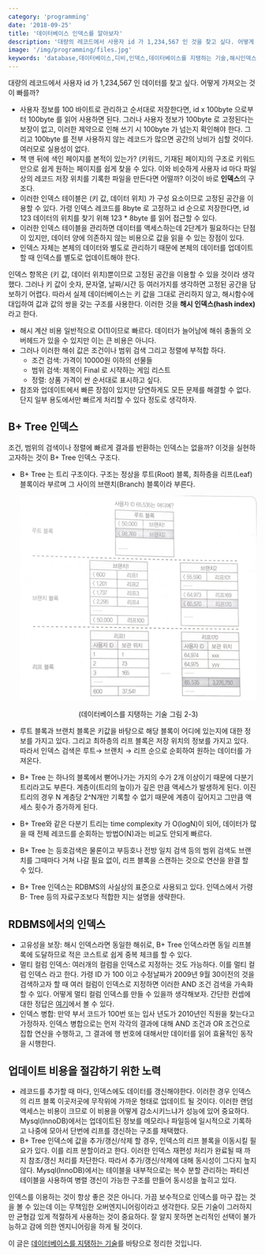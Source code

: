 ```yaml
---
category: 'programming'
date: '2018-09-25'
title: '데이터베이스 인덱스를 알아보자'
description: '대량의 레코드에서 사용자 id 가 1,234,567 인 것을 찾고 싶다. 어떻게 가져오는 것이 빠를까?'
image: '/img/programming/files.jpg'
keywords: 'database,데이터베이스,디비,인덱스,데이터베이스를 지탱하는 기술,해시인덱스,인댁스,'
---
```


대량의 레코드에서 사용자 id 가 1,234,567 인 데이터를 찾고 싶다. 어떻게 가져오는 것이 빠를까?

- 사용자 정보를 100 바이트로 관리하고 순서대로 저장한다면, id x 100byte 으로부터 100byte 를 읽어 사용하면 된다. 그러나 사용자 정보가 100byte 로 고정된다는 보장이 없고, 이러한 제약으로 인해 쓰기 시 100byte 가 넘는지 확인해야 한다. 그리고 100byte 를 전부 사용하지 않는 레코드가 많으면 공간의 낭비가 심할 것이다. 여러모로 실용성이 없다.
- 책 맨 뒤에 색인 페이지를 본적이 있는가? (키워드, 기재된 페이지)의 구조로 키워드만으로 쉽게 원하는 페이지를 쉽게 찾을 수 있다. 이와 비슷하게 사용자 id 마다 파일상의 레코드 저장 위치를 기록한 파일을 만든다면 어떨까? 이것이 바로 **인덱스**의 구조다.
- 이러한 인덱스 테이블은 (키 값, 데이터 위치) 가 구성 요소이므로 고정된 공간을 이용할 수 있다. 가령 인덱스 레코드를 8byte 로 고정하고 id 순으로 저장한다면, id 123 데이터의 위치를 찾기 위해 123 * 8byte 를 읽어 접근할 수 있다.
- 이러한 인덱스 테이블을 관리하면 데이터를 액세스하는데 2단계가 필요하다는 단점이 있지만, 데이터 양에 의존하지 않는 비용으로 값을 읽을 수 있는 장점이 있다.
- 인덱스 자체는 본체의 데이터와 별도로 관리하기 때문에 본체의 데이터를 업데이트할 때 인덱스를 별도로 업데이트해야 한다.

인덱스 항목은 (키 값, 데이터 위치)뿐이므로 고정된 공간을 이용할 수 있을 것이라 생각했다. 그러나 키 값이 숫자, 문자열, 날짜/시간 등 여러가지를 생각하면 고정된 공간을 담보하기 어렵다. 따라서 실제 데이터베이스는 키 값을 그대로 관리하지 않고, 해시함수에 대입하여 값과 값의 쌍을 갖는 구조를 사용한다. 이러한 것을 **해시 인덱스(hash index)** 라고 한다.  

- 해시 계산 비용 일반적으로 O(1)이므로 빠르다. 데이터가 늘어남에 해쉬 충돌의 오버헤드가 있을 수 있지만 이는 큰 비용은 아니다.
- 그러나 이러한 해쉬 값은 조건이나 범위 검색 그리고 정렬에 부적합 하다.
    - 조건 검색: 가격이 10000원 이하의 선물들
    - 범위 검색: 제목이 Final 로 시작하는 게임 리스트
    - 정렬: 상품 가격이 싼 순서대로 표시하고 싶다.
- 참조와 업데이트에서 빠른 장점이 있지만 당연하게도 모든 문제를 해결할 수 없다. 단지 일부 용도에서만 빠르게 처리할 수 있다 정도로 생각하자.

## B+ Tree 인덱스

조건, 범위의 검색이나 정렬에 빠르게 결과를 반환하는 인덱스는 없을까? 이것을 실현하고자하는 것이 B+ Tree 인덱스 구조다.

- B+ Tree 는 트리 구조이다. 구조는 정상을 루트(Root) 블록, 최하층을 리프(Leaf) 블록이라 부르며 그 사이의 브랜치(Branch) 블록이라 부른다.

    ![btree](/img/programming/btree.jpg "btree")
    <p align="center">(데이터베이스를 지탱하는 기술 그림 2-3)</p>

- 루트 블록과 브랜치 블록은 키값을 바탕으로 해당 블록이 어디에 있는지에 대한 정보를 가지고 있다. 그리고 최하층의 리프 블록은 저장 위치의 정보를 가지고 있다. 따라서 인덱스 검색은 루트→ 브랜치 → 리프 순으로 순회하여 원하는 데이터를 가져온다.
- B+ Tree 는 하나의 블록에서 뻗어나가는 가지의 수가 2개 이상이기 때문에 다분기 트리라고도 부른다. 계층이(트리의 높이)가 깊은 만큼 액세스가 발생하게 된다. 이진트리의 경우 N 계층당 2^N개만 기록할 수 없기 때문에 계층이 깊어지고 그만큼 액세스 횟수가 증가하게 된다.
- B+ Tree와 같은 다분기 트리는 time complexity 가 O(logN)이 되어, 데이터가 많을 때 전체 레코드를 순회하는 방법O(N)과는 비교도 안되게 빠르다.
- B+ Tree 는 등호검색은 물론이고 부등호나 전방 일치 검색 등의 범위 검색도 브랜치를 그때마다 거쳐 나갈 필요 없이, 리프 블록을 스캔하는 것으로 연산을 완결 할 수 있다.
- B+ Tree 인덱스는 RDBMS의 사실상의 표준으로 사용되고 있다. 인덱스에서 가령 B- Tree 등의 자료구조보다 적합한 지는 설명을 생략한다.

## RDBMS에서의 인덱스

- 고유성을 보장:  해시 인덱스라면 동일한 해쉬로, B+ Tree 인덱스라면 동일 리프블록에 도달하므로 적은 코스트로 쉽게 중복 체크를 할 수 있다.
- 멀티 컬럼 인덱스: 여러개의 컬럼을 인덱스로 지정하는 것도 가능하다. 이를 멀티 컬럼 인덱스 라고 한다. 가령 ID 가 100 이고 수정날짜가 2009년 9월 30이전의 것을 검색하고자 할 때 여러 컬럼이 인덱스로 지정하면 이러한 AND 조건 검색을 가속화 할 수 있다. 어떻게 멀티 컬럼 인덱스를 만들 수 있을까 생각해보자. 간단한 컨셉에 대한 정답은 [여기](https://stackoverflow.com/questions/36794891/how-mysql-multiple-column-index-works/36808673#36808673)에서 볼 수 있다.
- 인덱스 병합: 만약 부서 코드가 100번 또는 입사 년도가 2010년인 직원을 찾는다고 가정하자. 인덱스 병합으로는 먼저 각각의 결과에 대해 AND 조건과 OR 조건으로 집합 연산을 수행하고, 그 결과에 행 번호에 대해서만 데이터를 읽어 효율적인 동작을 시행한다.

## 업데이트 비용을 절감하기 위한 노력

- 레코드를 추가할 때 마다, 인덱스에도 데이터를 갱신해야한다. 이러한 경우 인덱스의 리프 블록 이곳저곳에 무작위에 가까운 형태로 업데이트 될 것이다. 이러한 랜덤 액세스는 비용이 크므로 이 비용을 어떻게 감소시키느냐가 성능에 있어 중요하다. Mysql(InnoDB)에서는 업데이트된 정보를 메모리나 파일등에 일시적으로 기록하고 나중에 모아서 단번에 리프를 갱신하는 구조를 채택했다.
- B+ Tree 인덱스에 값을 추가/갱신/삭제 할 경우, 인덱스의 리프 블록을 이동시킬 필요가 있다. 이를 리프 분할이라고 한다. 이러한 인덱스 재편성 처리가 완료될 때 까지 참조/갱신 처리를 차단한다. 따라서 추가/갱신/삭제에 대해 동시성이 그다지 높지 않다.  Mysql(InnoDB)에서는 테이블을 내부적으로는 복수 분할 관리하는 파티션 테이블을 사용하여 병렬 갱신이 가능한 구조를 만들어 동시성을 높히고 있다.

인덱스를 이용하는 것이 항상 좋은 것은 아니다. 가끔 보수적으로 인덱스를 마구 잡는 것을 볼 수 있는데 이는 무책임한 오버엔지니어링이라고 생각한다. 모든 기술이 그러하지만 균형감 있게 적절하게 사용하는 것이 중요하다. 잘 알지 못하면 논리적인 선택이 불가능하고 감에 의한 엔지니어링을 하게 될 것이다.

이 글은 [데이터베이스를 지탱하는 기술](http://www.yes24.com/24/goods/27893960)를 바탕으로 정리한 것입니다.
